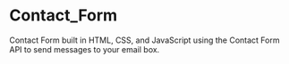 # Contact_Form
Contact Form built in HTML, CSS, and JavaScript using the Contact Form API to send messages to your email box. 
